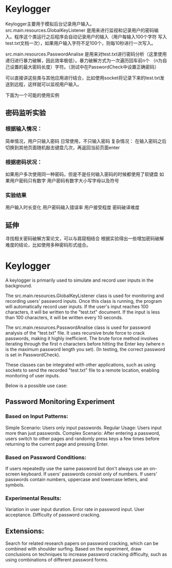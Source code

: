 # Keylogger

Keylogger主要用于模拟后台记录用户输入。
src.main.resources.GlobalKeyListener 是用来进行监视和记录用户的密码输入。程序这个类运行之后程序会自动记录用户的输入（用户每输入100个字符
写入test.txt文档一次），如果用户输入字符不足100个，则每10秒进行一次写入。

src.main.resources.PasswordAnalise 是用来对test.txt进行密码分析（这里使用递归进行暴力破解，因此效率极低）。暴力破解方式为一次遍历回车前n个
（n为自己设置的最大密码长度）字符。（测试中在PasswordCheck中设置正确密码）

可以直接讲这些类与其他应用进行结合，比如使用socket将记录下来的test.txt发送到远程，这样就可以监视用户输入。

下面为一个可能的使用实例

## 密码监听实验
### 根据输入情况：
简单情况，用户只输入密码
日常使用，不只输入密码
复杂情况： 在输入密码之后切换到其他页面随机敲击键盘几次，再返回当前页面enter


### 根据密码状况：
如果用户多次使用同一种密码，但是不是任何输入密码的时候都使用了软键盘
如果用户密码只有数字
用户密码有数字大小写字母以及符号

### 实验结果
用户输入时长变化
用户密码输入错误率
用户接受程度
密码破译难度

## 延伸
寻找相关密码破解方案论文，可以与肩窥相结合
根据实验得出一些增加密码破解难度的结论，比如使用多种密码形式组合。



# Keylogger
A keylogger is primarily used to simulate and record user inputs in the background.

The src.main.resources.GlobalKeyListener class is used for monitoring and recording users' password inputs. Once this class is running, the program will automatically record user inputs. If the user's input reaches 100 characters, it will be written to the "test.txt" document. If the input is less than 100 characters, it will be written every 10 seconds.

The src.main.resources.PasswordAnalise class is used for password analysis of the "test.txt" file. It uses recursive brute force to crack passwords, making it highly inefficient. The brute force method involves iterating through the first n characters before hitting the Enter key (where n is the maximum password length you set). (In testing, the correct password is set in PasswordCheck).

These classes can be integrated with other applications, such as using sockets to send the recorded "test.txt" file to a remote location, enabling monitoring of user inputs.

Below is a possible use case:

## Password Monitoring Experiment
### Based on Input Patterns:
Simple Scenario: Users only input passwords.
Regular Usage: Users input more than just passwords.
Complex Scenario: After entering a password, users switch to other pages and randomly press keys a few times before returning to the current page and pressing Enter.
### Based on Password Conditions:
If users repeatedly use the same password but don't always use an on-screen keyboard.
If users' passwords consist only of numbers.
If users' passwords contain numbers, uppercase and lowercase letters, and symbols.
### Experimental Results:
Variation in user input duration.
Error rate in password input.
User acceptance.
Difficulty of password cracking.
## Extensions:
Search for related research papers on password cracking, which can be combined with shoulder surfing.
Based on the experiment, draw conclusions on techniques to increase password cracking difficulty, such as using combinations of different password forms.

